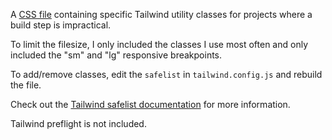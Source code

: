 A [CSS file](tailwind-utility-classes.css) containing specific Tailwind utility classes for projects where a build step is impractical.

To limit the filesize, I only included the classes I use most often and only included the "sm" and "lg" responsive breakpoints.

To add/remove classes, edit the `safelist` in `tailwind.config.js` and rebuild the file.

Check out the [Tailwind safelist documentation](https://tailwindcss.com/docs/content-configuration#safelisting-classes) for more information.

Tailwind preflight is not included.
